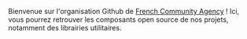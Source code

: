 Bienvenue sur l'organisation Github de [French Community Agency](https://fca.gg) ! Ici, vous pourrez retrouver les composants open source de nos projets, notamment des librairies utilitaires.
